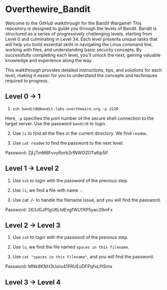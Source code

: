 # Overthewire_Bandit

Welcome to the GitHub walkthrough for the Bandit Wargame! This repository is designed to guide you through the levels of Bandit. 
Bandit is structured as a series of progressively challenging levels, starting from Level 0 and culminating in Level 34. 
Each level presents unique tasks that will help you build essential skills in navigating the Linux command line, 
working with files, and understanding basic security concepts. By successfully completing each level, you'll unlock the next, 
gaining valuable knowledge and experience along the way.

This walkthrough provides detailed instructions, tips, and solutions for each level, making it easier for you to understand the concepts 
and techniques required to progress.

## Level 0 -> 1

1. `ssh bandit0@bandit.labs.overthewire.org -p 2220`
   
Here, `-p` specifies the port number of the secure shell connection to the target server. 
Use the password `bandit0` to login.

2. Use `ls` to find all the files in the current directory. We find `readme`. 

3. Use `cat readme` to find the password to the next level.

Password: ZjLjTmM6FvvyRnrb2rfNWOZOTa6ip5If

## Level 1 -> Level 2

1. Use `ssh` to login with the password of the previous step.

2. Use `ls`, we find a file with name `-`.

3. Use cat ./- to handle the filename issue, and you will find the password.

Password: 263JGJPfgU6LtdEvgfWU1XP5yac29mFx

## Level 2 -> Level 3

1. Use `ssh` to login with the password of the previous step.

2. Use `ls`, we find the file named `spaces in this filename`.

3. Use `cat "spaces in this filename"`, and you will find the password.

Password: MNk8KNH3Usiio41PRUEoDFPqfxLPlSmx

## Level 3 ->  Level 4











